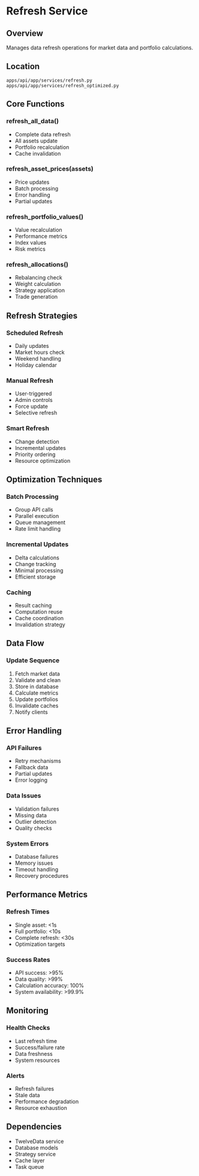# Refresh Service

## Overview
Manages data refresh operations for market data and portfolio calculations.

## Location
`apps/api/app/services/refresh.py`
`apps/api/app/services/refresh_optimized.py`

## Core Functions

### refresh_all_data()
- Complete data refresh
- All assets update
- Portfolio recalculation
- Cache invalidation

### refresh_asset_prices(assets)
- Price updates
- Batch processing
- Error handling
- Partial updates

### refresh_portfolio_values()
- Value recalculation
- Performance metrics
- Index values
- Risk metrics

### refresh_allocations()
- Rebalancing check
- Weight calculation
- Strategy application
- Trade generation

## Refresh Strategies

### Scheduled Refresh
- Daily updates
- Market hours check
- Weekend handling
- Holiday calendar

### Manual Refresh
- User-triggered
- Admin controls
- Force update
- Selective refresh

### Smart Refresh
- Change detection
- Incremental updates
- Priority ordering
- Resource optimization

## Optimization Techniques

### Batch Processing
- Group API calls
- Parallel execution
- Queue management
- Rate limit handling

### Incremental Updates
- Delta calculations
- Change tracking
- Minimal processing
- Efficient storage

### Caching
- Result caching
- Computation reuse
- Cache coordination
- Invalidation strategy

## Data Flow

### Update Sequence
1. Fetch market data
2. Validate and clean
3. Store in database
4. Calculate metrics
5. Update portfolios
6. Invalidate caches
7. Notify clients

## Error Handling

### API Failures
- Retry mechanisms
- Fallback data
- Partial updates
- Error logging

### Data Issues
- Validation failures
- Missing data
- Outlier detection
- Quality checks

### System Errors
- Database failures
- Memory issues
- Timeout handling
- Recovery procedures

## Performance Metrics

### Refresh Times
- Single asset: <1s
- Full portfolio: <10s
- Complete refresh: <30s
- Optimization targets

### Success Rates
- API success: >95%
- Data quality: >99%
- Calculation accuracy: 100%
- System availability: >99.9%

## Monitoring

### Health Checks
- Last refresh time
- Success/failure rate
- Data freshness
- System resources

### Alerts
- Refresh failures
- Stale data
- Performance degradation
- Resource exhaustion

## Dependencies
- TwelveData service
- Database models
- Strategy service
- Cache layer
- Task queue